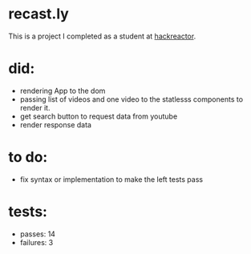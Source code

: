 # recast.ly

This is a project I completed as a student at [hackreactor](http://hackreactor.com).

# did:
- rendering App to the dom
- passing list of videos and one video to the statlesss components to render it.
- get search button to request data from youtube
- render response data

# to do:

- fix syntax or implementation to make the left tests pass

# tests:

- passes: 14
- failures: 3